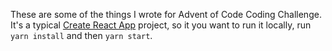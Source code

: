 These are some of the things I wrote for Advent of Code Coding Challenge. It's a typical [Create React App](https://github.com/facebook/create-react-app) project, so it you want to run it locally, run `yarn install` and then `yarn start`.

